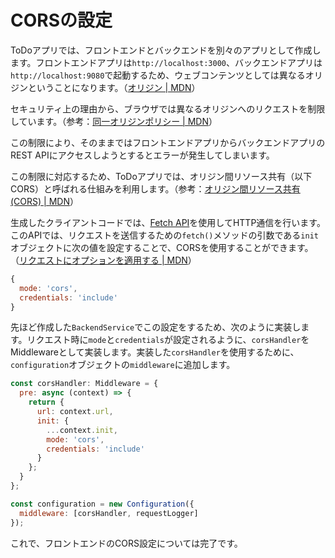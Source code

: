 # CORSの設定

ToDoアプリでは、フロントエンドとバックエンドを別々のアプリとして作成します。フロントエンドアプリは`http://localhost:3000`、バックエンドアプリは`http://localhost:9080`で起動するため、ウェブコンテンツとしては異なるオリジンということになります。（[オリジン | MDN](https://developer.mozilla.org/ja/docs/Glossary/Origin)）

セキュリティ上の理由から、ブラウザでは異なるオリジンへのリクエストを制限しています。（参考：[同一オリジンポリシー | MDN](https://developer.mozilla.org/ja/docs/Web/Security/Same-origin_policy)）

この制限により、そのままではフロントエンドアプリからバックエンドアプリのREST APIにアクセスしようとするとエラーが発生してしまいます。

この制限に対応するため、ToDoアプリでは、オリジン間リソース共有（以下CORS）と呼ばれる仕組みを利用します。（参考：[オリジン間リソース共有 (CORS) | MDN](https://developer.mozilla.org/ja/docs/Web/HTTP/CORS)）

生成したクライアントコードでは、[Fetch API](https://developer.mozilla.org/ja/docs/Web/API/Fetch_API/Using_Fetch)を使用してHTTP通信を行います。このAPIでは、リクエストを送信するための`fetch()`メソッドの引数である`init`オブジェクトに次の値を設定することで、CORSを使用することができます。（[リクエストにオプションを適用する | MDN](https://developer.mozilla.org/ja/docs/Web/API/Fetch_API/Using_Fetch#%E3%83%AA%E3%82%AF%E3%82%A8%E3%82%B9%E3%83%88%E3%82%AA%E3%83%97%E3%82%B7%E3%83%A7%E3%83%B3%E3%81%AE%E9%81%A9%E7%94%A8)）

```js
{
  mode: 'cors',
  credentials: 'include'
}
```

先ほど作成した`BackendService`でこの設定をするため、次のように実装します。リクエスト時に`mode`と`credentials`が設定されるように、`corsHandler`をMiddlewareとして実装します。実装した`corsHandler`を使用するために、`configuration`オブジェクトの`middleware`に追加します。

```js
const corsHandler: Middleware = {
  pre: async (context) => {
    return {
      url: context.url,
      init: {
        ...context.init,
        mode: 'cors',
        credentials: 'include'
      }
    };
  }
};

const configuration = new Configuration({
  middleware: [corsHandler, requestLogger]
});
```

これで、フロントエンドのCORS設定については完了です。
